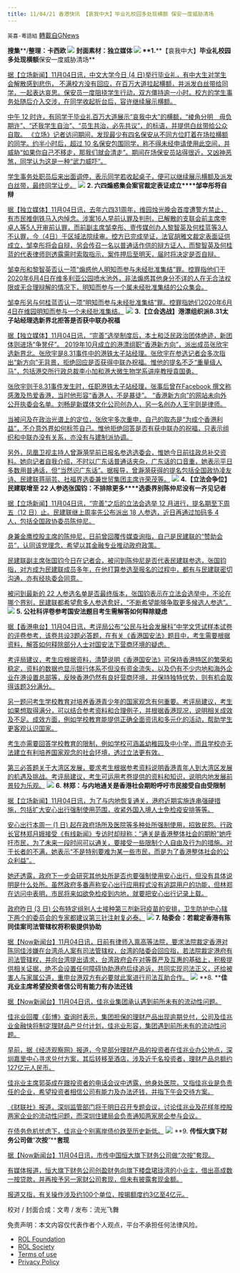 ```yaml
---
title: 11/04/21 香港快讯 【哀我中大】毕业礼校园多处现横额 保安一度威胁清场
---
```

`英喜-粵語組` [轉載自GNews](https://gnews.org/zh-hans/1638837/)

**搜集****/****整理：卡西欧**
![](https://assets.gnews.org/wp-content/uploads/2021/11/1104fenmian.jpg)
封面素材：独立媒体
![](https://assets.gnews.org/wp-content/uploads/2021/11/Screen-Shot-2021-11-04-at-10.28.49-AM.png)
**1.****【哀我中大】****毕业礼校园多处现横额****保安一度威胁清场**

[据【立场新闻】11月04日讯，中文大学今日 (4 日)举行毕业礼，有中大生对学生会解散感到悲伤， 不满校方没有回应，在百万大道拉起横额，并派发白丝带给同学，一起表达哀思。保安员一度阻挠学生行动，双方僵持逾一小时。校方的学生事务处随后介入交涉，在同学收起折台后，容许继续展示横额。](https://www.thestandnews.com/society/ab哀我中大-畢業禮校園多處現橫額-保安一度威脅清場)

[中午 12 时许，有同学于毕业礼百万大道展示“哀我中大”的横额，“棱角分明　毋负期许”、“还我学生自治”、“员生共治，必先共议”，的标语，并提供白丝带给公众自取。 《立场》记者访问期间，发现最少有四名保安从不同方位盯着在场拉横额的同学。约半小时后，超过 10 名保安包围同学，称不得未经申请使用此空间，并威胁“如果你自己不移走，那我们就会清走”。期间在场保安员站得很近，又凶神恶煞，同学认为这是一种“武力威吓”。](https://www.thestandnews.com/society/ab哀我中大-畢業禮校園多處現橫額-保安一度威脅清場)

[学生事务处职员后来出面调停，表示同学若收起桌子，便可以继续展示横额及派发白丝带，最终同学让步。](https://www.thestandnews.com/society/ab哀我中大-畢業禮校園多處現橫額-保安一度威脅清場)
![](https://assets.gnews.org/wp-content/uploads/2021/11/Screen-Shot-2021-11-04-at-10.28.49-AM.png)
**2. ****六四煽惑集会案****官裁定表证成立****邹幸彤将自辩**

[据【独立媒体】11月04日讯，去年六四31周年，维园烛光晚会首度遭警方禁止，有市民推倒铁马入内悼念。涉案16人早前认罪及判刑，已解散的支联会前主席李卓人等5人开审前认罪，而前副主席邹幸彤、壹传媒创办人黎智英及何桂蓝等3人不认罪，今（4日）于区域法院续审。控方已完成举证，法官胡雅文裁定表面证供成立，邹幸彤将会自辩，另会传召一名以普通话作供的辩方证人，而黎智英及何桂蓝的代表律师则透露需时索取指示，案件押后至明天，届时将决定是否自辩。](https://www.inmediahk.net/node/社運/六四煽惑集會案-官裁定表證成立-鄒幸彤將自辯)

[邹幸彤和黎智英否认一项“煽惑他人明知而参与未经批准集结”罪。控罪指他们于2020年6月4日在维多利亚公园喷水池外，非法煽惑其他身分不详的人在无合法权限或无合理辩解的情况下，明知而参与一个属未经批准集结的公众集会。](https://www.inmediahk.net/node/社運/六四煽惑集會案-官裁定表證成立-鄒幸彤將自辯)

[邹幸彤另与何桂蓝否认一项“明知而参与未经批准集结”罪。控罪指她们2020年6月4日在维园明知而参与一个未经批准集结。](https://www.inmediahk.net/node/社運/六四煽惑集會案-官裁定表證成立-鄒幸彤將自辯)
![](https://assets.gnews.org/wp-content/uploads/2021/11/Screen-Shot-2021-11-04-at-10.28.59-AM.png)
**3.****【立会选战】港漂组织派****8.31****太子站经理选新界北****拒答是否获中联办祝福**

[据【独立媒体】11月04日讯，“完善”选举制度后，本土和泛民政治团体绝迹，新团体则进场“争凳仔”。 2019年10月成立的港漂组职“香港新方向”，派出成员张欣宇选新界北。张欣宇是8.31事件中的港铁太子站经理。张欣宇在参选记者会多次指出“新方向”无背景，拒绝回应是否获得中联办祝福。惟他的提名不乏“重量级人马”，包括港交所行政总裁李小加和港大微生物学系讲座教授袁国勇。](https://www.inmediahk.net/node/政經/【立會選戰】港漂組織派831太子站經理選新界北-拒答是否獲中聯辦祝福)

[张欣宇则于8.31事件发生时，任职港铁太子站经理，张事后曾在Facebook 撰文称感激及热爱香港，当时他形容“香港人，不是暴徒”。 “香港新方向”的网站未向外公开执委会名单。刘畅是新媒体文化公司创办人，另一名创办人王宇则是律师。](https://www.inmediahk.net/node/政經/【立會選戰】港漂組織派831太子站經理選新界北-拒答是否獲中聯辦祝福)

[当被问及在政治光谱上的定位，张欣宇多次重申，自己的取态是“为成个香港利益”，不介意外界如何标签自己。惟他拒绝回答是否有获中联办的祝福，只表示组织和中联办没有关系，亦没有与建制派协调。](https://www.inmediahk.net/node/政經/【立會選戰】港漂組織派831太子站經理選新界北-拒答是否獲中聯辦祝福)

[另外，凤凰卫视主持人曾瀞漪早前已报名参选选委会，惟她今日前往政总补交资料。她向记者自我介绍，不时以广东话普通话夹杂，广东话的口音重，她表示平日多数用普通话，但“当然识广东话”。据报导，曾瀞漪获得的提名包括全国政协凌友诗、民建联蒋丽芸、社福界选委兼世贸集团主席许荣茂等。](https://www.inmediahk.net/node/政經/【立會選戰】港漂組織派831太子站經理選新界北-拒答是否獲中聯辦祝福)
![](https://assets.gnews.org/wp-content/uploads/2021/11/Screen-Shot-2021-11-04-at-10.29.06-AM.png)
**4.****【立法会争位】民建联增至**** 22 ****人参选****张国钧：不排除更多****选委界别陈仲尼没有一齐见记者**

[据【立场新闻】11月04日讯，“完善”之后的立法会选举 12 月进行，提名期至下周五（12 日）止。民建联继上周率先公布派出 18 人参选，近日再通过加码多 4 人，包括全国政协委员陈仲尼。](https://www.thestandnews.com/politics/立法會爭位民建聯增至-22-人參選-張國鈞不排除更多-選委界別陳仲尼無一齊見記者)

[身兼金鹰控股主席的陈仲尼，日前曾回覆传媒查询指，自己是民建联的“赞助会员”，认同该党理念，希望以其金融专业推动政府政策。](https://www.thestandnews.com/politics/立法會爭位民建聯增至-22-人參選-張國鈞不排除更多-選委界別陳仲尼無一齊見記者)

[民建联副主席张国钧今日在记者会，被问到陈仲尼是否代表民建联参选，张国钧指，对方成为民建联成员多年，在他打算参选至报名的过程中，都有与民建联密切沟通，亦有经执委会同意。](https://www.thestandnews.com/politics/立法會爭位民建聯增至-22-人參選-張國鈞不排除更多-選委界別陳仲尼無一齊見記者)

[被问到最新的 22 人参选名单是否最终版本，张国钧表示在立法会选举中，不论在哪个界别，民建联都希望愈多人参选愈好，“不断希望能够争取更多候选人参选”。](https://www.thestandnews.com/politics/立法會爭位民建聯增至-22-人參選-張國鈞不排除更多-選委界別陳仲尼無一齊見記者)
![](https://assets.gnews.org/wp-content/uploads/2021/11/Screen-Shot-2021-11-04-at-10.29.15-AM.png)
**5. ****公社科评卷参考国安法题目****考生需解答如何释除疑虑**

[据【香港电台】11月04日讯，考评局公布“公民与社会发展科”中学文凭试样本试卷的评卷参考，该卷共设3题必答题，在有关《香港国安法》题目中，考生需要根据资料，解答如何释除部分人士对国安法下营商环境的疑虑。](https://news.rthk.hk/rthk/ch/component/k2/1618384-20211104.htm?spTabChangeable=0)

[考评局建议，考生应根据资料，清楚说明《香港国安法》可保持香港特区的繁荣和稳定，资料的数据也显示银行体系不但没有资金流失，以及仍有不少内地和海外企业在港设置总部等，反映香港仍然有良好营商环境，并保持独特优势，则有机会取得该题3分满分。](https://news.rthk.hk/rthk/ch/component/k2/1618384-20211104.htm?spTabChangeable=0)

[另一题问考生学校教育对培养香港青少年的国家观念有何重要。考评局建议，考生如果想取得满分，可以结合参考资料和合理例子，并根据香港现况，说明相关成效及不足。成效方面，例如学校教育能提供正确全面资讯和多元化的活动，帮助学生更客观认识国家。](https://news.rthk.hk/rthk/ch/component/k2/1618384-20211104.htm?spTabChangeable=0)

[考生亦需要回答学校教育的限制，例如学校可涵盖幼稚园及中小学，而且学校亦无法建立有利培养国家观念的社会环境，透过立法更有效。](https://news.rthk.hk/rthk/ch/component/k2/1618384-20211104.htm?spTabChangeable=0)

[第三必答题关于大湾区发展，要求考生根据参考资料说明香港青年人到大湾区发展的机遇及挑战。考评局建议，考生可运用考卷提供的资料和知识，说明内地发展前景较为乐观。](https://news.rthk.hk/rthk/ch/component/k2/1618384-20211104.htm?spTabChangeable=0)
![](https://assets.gnews.org/wp-content/uploads/2021/11/Screen-Shot-2021-11-04-at-10.29.25-AM.png)
**6. ****林郑：与内地通关是香港社会期盼****呼吁市民接受自由受限制**

[据【立场新闻】11月04日讯，为了与内地恢复通关，港府近期实施连串强硬措施，包括扩大安心出行强制使用范围，收紧外国入境人士免检疫安排等等。](https://www.thestandnews.com/politics/林鄭與內地通關是香港社會期盼-呼籲市民接受自由受限制)

[安心出行本周一 (1 日) 起在政府场所及医院等多种处所强制使用，招致民怨。行政长官林郑月娥接受《有线新闻》专访时却辩称：“通关是香港整体社会的期盼”她呼吁市民，为了未来一段时间可以通关，要接受一些限制个人自由及行为的措施。对于长者的不满，她表示“不是特别要难为某一些市民，而是为了香港整体社会的公众利益”。](https://www.thestandnews.com/politics/林鄭與內地通關是香港社會期盼-呼籲市民接受自由受限制)

[她还透露，政府下一步会研究其他处所是否也要强制使用安心出行，但没有具体说明是什么处所。虽然政府多番声称安心出行应用程式没有追踪用户的功能，但林郑在访问中表明，市民将来如欲免检疫到内地，就要把安心出行记录上载。](https://www.thestandnews.com/politics/林鄭與內地通關是香港社會期盼-呼籲市民接受自由受限制)

[政府昨日 (3 日) 公布特定组别人士接种第三剂新冠疫苗的安排，卫生防护中心辖下两个的委员会的专家都建议第三针注射复必泰。](https://www.thestandnews.com/politics/林鄭與內地通關是香港社會期盼-呼籲市民接受自由受限制)
![](https://assets.gnews.org/wp-content/uploads/2021/11/Screen-Shot-2021-11-04-at-10.29.34-AM.png)
**7. ****陆委会：若裁定香港有陈同佳案司法管辖权****将积极提供协助**

[据【Now新闻台】11月04日讯，日前有律师入禀高等法院，要求法院裁定香港对陈同佳涉嫌在台湾杀人案有司法管辖权，台湾的陆委会回应指，若法院裁定港府有司法管辖权，并向台湾提出请求，台湾政府会在对等尊严及互惠的基础上，积极提供相关证据，绝不会设置任何障碍协助港府后续追诉，共同实现司法正义，还给被害人与家属公道，重申台港双方有必要就此案进行司法互助合作。](https://news.now.com/home/local/player?newsId=455629)
![](https://assets.gnews.org/wp-content/uploads/2021/11/Screen-Shot-2021-11-04-at-10.29.44-AM.png)
**8. ****佳兆业主席希望投资者信公司有能力有办法还钱**

[据【Now新闻台】11月04日讯，佳兆业集团承认遇到前所未有的流动性问题。](https://news.now.com/home/finance/player?newsId=455608)

[佳兆业回覆《彭博》查询时表示，集团担保的理财产品出现逾期兑付，公司及佳兆业金融快将制定理财品产兑付计划，佳兆业形容，集团遇到前所未有的流动性问题。](https://news.now.com/home/finance/player?newsId=455608)

[早前，据《经济观察网》报道，今早部分理财产品的投资者在佳兆业办公地点，深圳嘉里中心寻求兑付方案，其后转移至酒店，涉及近千名投资者，理财产品总额约127亿元人民币。](https://news.now.com/home/finance/player?newsId=455608)

[佳兆业主席郭英成在跟投资者的电话会议中透露，他身处医院，又指佳兆业是负责任的企业，希望投资者相信公司有能力及办法还钱，并指下午会交待方案。](https://news.now.com/home/finance/player?newsId=455608)

[《财联社》报道，深圳监管部门将于明日召开专题会议，讨论佳兆业及花样年控股两家企业的流动性问题，而深圳住建局会负责通知两家房企参与会议。](https://news.now.com/home/finance/player?newsId=455608)

[在债务危机忧虑下，佳兆业个别离岸债价跌至历史新低。](https://news.now.com/home/finance/player?newsId=455608)
![](https://assets.gnews.org/wp-content/uploads/2021/11/Screen-Shot-2021-11-04-at-10.29.56-AM.png)
**9. ****传恒大旗下财务公司做****“****次按****”****套现**

[据【Now新闻台】11月04日讯，市传中国恒大旗下财务公司做“次按”套现。](https://news.now.com/home/finance/player?newsId=455588)

[有媒体报道，恒大旗下财务公司创盈财务向旗下楼盘珺珑湾的小业主，借出高成数一按贷款，并再按予另一家财公司套现，但未有披露套现金额。](https://news.now.com/home/finance/player?newsId=455588)

[报道又指，有关操作涉及约100个单位，按揭额度约3亿至4亿元。](https://news.now.com/home/finance/player?newsId=455588)

校对 / 封面合成：文粤 / 发布：流光飞舞

 

免责声明：本文内容仅代表作者个人观点，平台不承担任何法律风险。

- [ROL Foundation](https://rolfoundation.org/)
- [ROL Society](https://rolsociety.org/)
- [Terms of use](https://gnews.org/terms-of-use-3/)
- [Privacy Policy](https://gnews.org/privacy-policy/)
